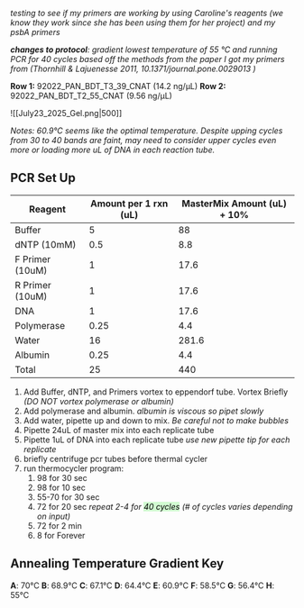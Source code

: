 *testing to see if my primers are working by using Caroline's reagents (we know they work since she has been using them for her project) and my psbA primers* 

***changes to protocol**: gradient lowest temperature of 55 °C and running PCR for 40 cycles based off the methods from the paper I got my primers from (Thornhill & Lajuenesse 2011, 10.1371/journal.pone.0029013 )*

**Row 1:** 92022_PAN_BDT_T3_39_CNAT (14.2 ng/μL)
**Row 2:** 92022_PAN_BDT_T2_55_CNAT (9.56 ng/μL)

![[July23_2025_Gel.png|500]]

*Notes: 60.9°C seems like the optimal temperature. Despite upping cycles from 30 to 40 bands are faint, may need to consider upper cycles even more or loading more uL of DNA in each reaction tube.* 
## PCR Set Up
| Reagent         | Amount per 1 rxn (uL) | MasterMix Amount (uL) + 10% |
| --------------- | --------------------- | --------------------------- |
| Buffer          | 5                     | 88                          |
| dNTP (10mM)     | 0.5                   | 8.8                         |
| F Primer (10uM) | 1                     | 17.6                        |
| R Primer (10uM) | 1                     | 17.6                        |
| DNA             | 1                     | 17.6                        |
| Polymerase      | 0.25                  | 4.4                         |
| Water           | 16                    | 281.6                       |
| Albumin         | 0.25                  | 4.4                         |
| Total           | 25                    | 440                         |

1. Add Buffer, dNTP, and Primers vortex to eppendorf tube. Vortex Briefly 
*(DO NOT vortex polymerase or albumin)*
2. Add polymerase and albumin. 
*albumin is viscous so pipet slowly*
3. Add water, pipette up and down to mix.
*Be careful not to make bubbles*
4. Pipette 24uL of master mix into each replicate tube
5. Pipette 1uL of DNA into each replicate tube
*use new pipette tip for each replicate*
6. briefly centrifuge pcr tubes before thermal cycler
7. run thermocycler program:
    1. 98 for 30 sec
    2. 98 for 10 sec
    3. 55-70 for 30 sec
    4. 72 for 20 sec _repeat 2-4 for <mark style="background: #BBFABBA6;">40 cycles</mark> (# of cycles varies depending on input)_
    5. 72 for 2 min
    6. 8 for Forever

## Annealing Temperature Gradient Key 
**A**: 70°C
**B**: 68.9°C
**C**: 67.1°C
**D**: 64.4°C
**E**: 60.9°C
**F**: 58.5°C
**G**: 56.4°C
**H**: 55°C